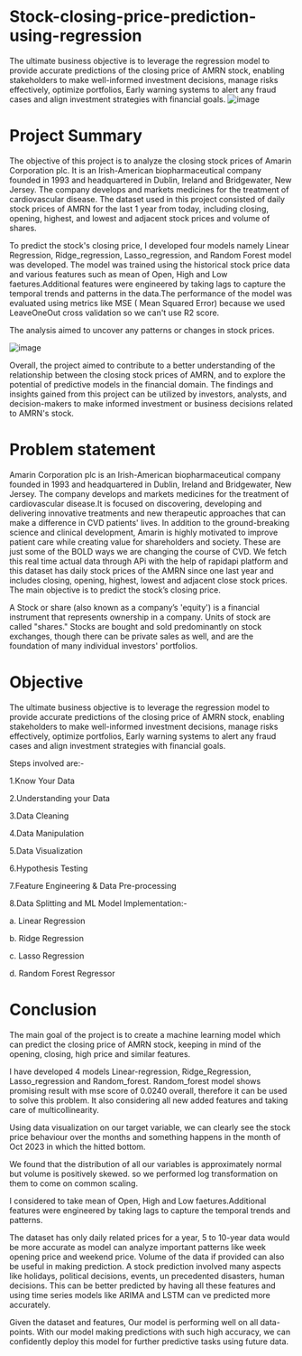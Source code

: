 # Stock-closing-price-prediction-using-regression
The ultimate business objective is to leverage the regression model to provide accurate predictions of the closing price of AMRN stock, enabling stakeholders to make well-informed investment decisions, manage risks effectively, optimize portfolios, Early warning systems to alert any fraud cases and align investment strategies with financial goals.
![image](https://github.com/yash-rewalia/Stock-closing-price-prediction-using-regression/assets/142087449/4d07f118-d81b-45d5-975f-9388bc13b069)


# Project Summary
The objective of this project is to analyze the closing stock prices of Amarin Corporation plc. It is an Irish-American biopharmaceutical company founded in 1993 and headquartered in Dublin, Ireland and Bridgewater, New Jersey. The company develops and markets medicines for the treatment of cardiovascular disease. The dataset used in this project consisted of daily stock prices of AMRN for the last 1 year from today, including closing, opening, highest, and lowest and adjacent stock prices and volume of shares.

To predict the stock's closing price, I developed four models namely Linear Regression, Ridge_regression, Lasso_regression, and Random Forest model was developed. The model was trained using the historical stock price data and various features such as mean of Open, High and Low faetures.Additional features were engineered by taking lags to capture the temporal trends and patterns in the data.The performance of the model was evaluated using metrics like MSE ( Mean Squared Error) because we used LeaveOneOut cross validation so we can't use R2 score.

The analysis aimed to uncover any patterns or changes in stock prices.

![image](https://github.com/yash-rewalia/Stock-closing-price-prediction-using-regression/assets/142087449/62bc890a-540a-4c9c-b3bf-7a774ee1c19f)


Overall, the project aimed to contribute to a better understanding of the relationship between the closing stock prices of AMRN, and to explore the potential of predictive models in the financial domain. The findings and insights gained from this project can be utilized by investors, analysts, and decision-makers to make informed investment or business decisions related to AMRN's stock.

# Problem statement
Amarin Corporation plc is an Irish-American biopharmaceutical company founded in 1993 and headquartered in Dublin, Ireland and Bridgewater, New Jersey. The company develops and markets medicines for the treatment of cardiovascular disease.It is focused on discovering, developing and delivering innovative treatments and new therapeutic approaches that can make a difference in CVD patients' lives. In addition to the ground-breaking science and clinical development, Amarin is highly motivated to improve patient care while creating value for shareholders and society. These are just some of the BOLD ways we are changing the course of CVD. We fetch this real time actual data through APi with the help of rapidapi platform and this dataset has daily stock prices of the AMRN since one last year and includes closing, opening, highest, lowest and adjacent close stock prices. The main objective is to predict the stock’s closing price.

A Stock or share (also known as a company’s 'equity') is a financial instrument that represents ownership in a company. Units of stock are called "shares." Stocks are bought and sold predominantly on stock exchanges, though there can be private sales as well, and are the foundation of many individual investors' portfolios.

# Objective
The ultimate business objective is to leverage the regression model to provide accurate predictions of the closing price of AMRN stock, enabling stakeholders to make well-informed investment decisions, manage risks effectively, optimize portfolios, Early warning systems to alert any fraud cases and align investment strategies with financial goals.

Steps involved are:-

1.Know Your Data

2.Understanding your Data

3.Data Cleaning

4.Data Manipulation

5.Data Visualization

6.Hypothesis Testing

7.Feature Engineering & Data Pre-processing

8.Data Splitting and ML Model Implementation:-

a. Linear Regression

b. Ridge Regression

c. Lasso Regression

d. Random Forest Regressor

# Conclusion

The main goal of the project is to create a machine learning model which can predict the closing price of AMRN stock, keeping in mind of the opening, closing, high price and similar features.

I have developed 4 models Linear-regression, Ridge_Regression, Lasso_regression and Random_forest.
Random_forest model shows promising result with mse score of 0.0240 overall, therefore it can be used to solve this problem. It also considering all new added features and taking care of multicollinearity.

Using data visualization on our target variable, we can clearly see the stock price behaviour over the months and something happens in the month of Oct 2023 in which the hitted bottom.

We found that the distribution of all our variables is approximately normal but volume is positively skewed. so we performed log transformation on them to come on common scaling.

I considered to take mean of Open, High and Low faetures.Additional features were engineered by taking lags to capture the temporal trends and patterns.


The dataset has only daily related prices for a year, 5 to 10-year data would be more accurate as model can analyze important patterns like week opening price and weekend price. Volume of the data if provided can also be useful in making prediction. A stock prediction involved many aspects like holidays, political decisions, events, un precedented disasters, human decisions. This can be better predicted by having all these features and using time series models like ARIMA and LSTM can ve predicted more accurately.

Given the dataset and features, Our model is performing well on all data-points.
With our model making predictions with such high accuracy, we can confidently deploy this model for further predictive tasks using future data.
